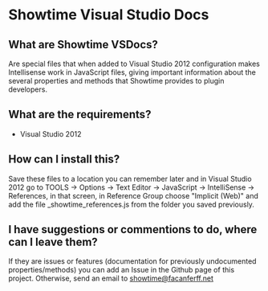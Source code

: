 Showtime Visual Studio Docs
====================

## What are Showtime VSDocs?
Are special files that when added to Visual Studio 2012 configuration makes Intellisense work in JavaScript files, 
giving important information about the several properties and methods that Showtime provides to plugin developers.

## What are the requirements?
- Visual Studio 2012

## How can I install this?
Save these files to a location you can remember later and in Visual Studio 2012 go to TOOLS -> Options -> Text Editor -> JavaScript -> IntelliSense -> References, 
in that screen, in Reference Group choose "Implicit (Web)" and add the file _showtime_references.js from the folder you saved previously.

## I have suggestions or commentions to do, where can I leave them?
If they are issues or features (documentation for previously undocumented properties/methods) you can add an Issue in the Github page of this project.
Otherwise, send an email to showtime@facanferff.net